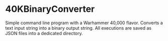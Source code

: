 # 40KBinaryConverter
Simple command line program with a Warhammer 40,000 flavor. Converts a text input string into a binary output string. All executions are saved as JSON files into a dedicated directory.
